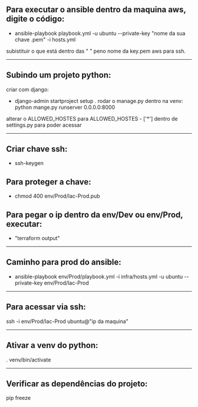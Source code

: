 ## Para executar o ansible dentro da maquina aws, digite o código:
- ansible-playbook playbook.yml -u ubuntu --private-key "nome da sua chave .pem" -i hosts.yml

subistituir o que está dentro das " " peno nome da key.pem aws para ssh.
___


## Subindo um projeto python:
criar com django: 
- django-admin startproject setup .
rodar o manage.py dentro na venv: python mange.py runserver 0.0.0.0:8000

alterar o ALLOWED_HOSTES para ALLOWED_HOSTES - ['*'] dentro de settings.py para poder acessar 
___

## Criar chave ssh:
- ssh-keygen

## Para proteger a chave:
- chmod 400 env/Prod/Iac-Prod.pub

## Para pegar o ip dentro da env/Dev ou env/Prod, executar: 
- "terraform output"
___
## Caminho para prod do ansible:
- ansible-playbook env/Prod/playbook.yml -i infra/hosts.yml -u ubuntu --private-key env/Prod/Iac-Prod
___
## Para acessar via ssh:
ssh -i env/Prod/Iac-Prod ubuntu@"ip da maquina"
___

## Ativar a venv do python:
. venv/bin/activate
___

## Verificar as dependências do projeto:
pip freeze
